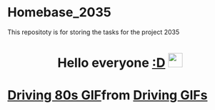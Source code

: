 






# Homebase_2035
This repositoty is for storing the tasks for the project 2035
<h1 align="center">Hello everyone <a href="https://www.youtube.com/watch?v=8GW6sLrK40k&ab_channel=ElectronicGems" target="_blank">:D</a>
<img src="https://tenor.com/ru/view/driving-80s-neon-synthwave-loop-gif-21239026" height="32"/><h1>
<div class="tenor-gif-embed" data-postid="21239026" data-share-method="host" data-aspect-ratio="1.77778" data-width="100%"><a href="https://tenor.com/view/driving-80s-neon-synthwave-loop-gif-21239026">Driving 80s GIF</a>from <a href="https://tenor.com/search/driving-gifs">Driving GIFs</a></div> <script type="text/javascript" async src="https://tenor.com/embed.js"></script>
